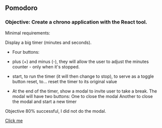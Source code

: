 ## Pomodoro ##

### Objective:  Create a chrono application with the React tool. ###

Minimal requirements:

Display a big timer (minutes and seconds).

- Four buttons:

- plus (+) and minus (-), they will allow the user to adjust the minutes counter - only when it's stopped.

- start, to run the timer (it will then change to stop), to serve as a toggle button
reset, to… reset the timer to its original value

- At the end of the timer, show a modal to invite user to take a break. The modal will have two buttons:
One to close the modal
Another to close the modal and start a new timer

Objective 80% successful, I did not do the modal.

[Click me](https://gifted-hawking-b8f64b.netlify.app/)
